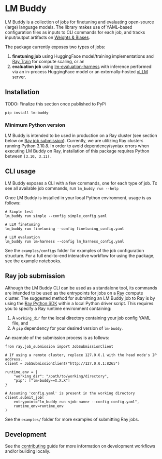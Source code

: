 # LM Buddy

LM Buddy is a collection of jobs for finetuning and evaluating open-source (large) language models.
The library makes use of YAML-based configuration files as inputs to CLI commands for each job,
and tracks input/output artifacts on [Weights & Biases](https://docs.wandb.ai/).

The package currently exposes two types of jobs:
1. **finetuning job** using HuggingFace model/training implementations and 
[Ray Train](https://docs.ray.io/en/latest/train/train.html)
for compute scaling, or an
2. **evaluation job** using [lm-evaluation-harness](https://github.com/EleutherAI/lm-evaluation-harness) 
with inference performed via an in-process HuggingFace model or an externally-hosted 
[vLLM](https://github.com/vllm-project/vllm) server.

## Installation

TODO: Finalize this section once published to PyPi

```
pip install lm-buddy
```

### Minimum Python version

LM Buddy is intended to be used in production on a Ray cluster 
(see section below on [Ray job submission](#ray-job-submission)).
Currently, we are utilizing Ray clusters running Python 3.10.8.
In order to avoid dependency/syntax errors when executing LM Buddy on Ray,
installation of this package requires Python between `[3.10, 3.11)`.

## CLI usage

LM Buddy exposes a CLI with a few commands, one for each type of job.
To see all available job commands, run `lm_buddy run --help`

Once LM Buddy is installed in your local Python environment, usage is as follows:
```
# Simple test
lm_buddy run simple --config simple_config.yaml

# LLM finetuning
lm_buddy run finetuning --config finetuning_config.yaml

# LLM evaluation
lm_buddy run lm-harness --config lm_harness_config.yaml
```

See the `examples/configs` folder for examples of the job configuration structure. 
For a full end-to-end interactive workflow for using the package, see the example notebooks.

## Ray job submission

Although the LM Buddy CLI can be used as a standalone tool,
its commands are intended to be used as the entrypoints for jobs on a
[Ray](https://docs.ray.io/en/latest/index.html) compute cluster.
The suggested method for submitting an LM Buddy job to Ray is by using the 
[Ray Python SDK](https://docs.ray.io/en/latest/cluster/running-applications/job-submission/sdk.html) 
within a local Python driver script.
This requires you to specify a Ray runtime environment containing:
1) A `working_dir` for the local directory containing your job config YAML file, and
2) A `pip` dependency for your desired version of `lm-buddy`.

An example of the submission process is as follows:

```
from ray.job_submission import JobSubmissionClient

# If using a remote cluster, replace 127.0.0.1 with the head node's IP address.
client = JobSubmissionClient("http://127.0.0.1:8265")

runtime_env = {
    "working_dir": "/path/to/working/directory",
    "pip": ["lm-buddy==X.X.X"]
}

# Assuming 'config.yaml' is present in the working directory
client.submit_job(
    entrypoint="lm_buddy run <job-name> --config config.yaml", 
    runtime_env=runtime_env
)
```

See the `examples/` folder for more examples of submitting Ray jobs.

## Development

See the [contributing](CONTRIBUTING.md) guide for more information on development workflows 
and/or building locally.

